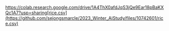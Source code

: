 https://colab.research.google.com/drive/1A4ThX0afdJqS3jQe9Ear18pBaKXQc1A7?usp=sharing[rice.csv](https://github.com/sejongsmarcle/2023_Winter_AiStudy/files/10742601/rice.csv)

